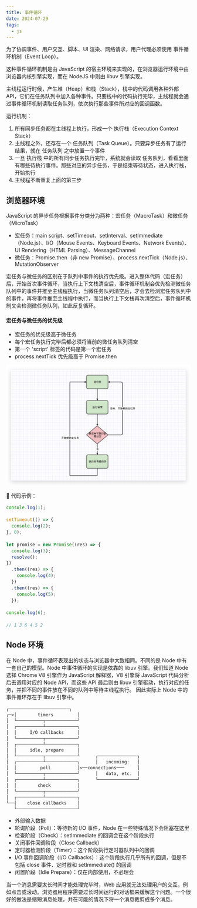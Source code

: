 ```yaml
---
title: 事件循环
date: 2024-07-29
tags:
  - js
---
```


为了协调事件、用户交互、脚本、UI 渲染、网络请求，用户代理必须使用 事件循环机制（Event Loop）。

这种事件循环机制是由 JavaScript 的宿主环境来实现的，在浏览器运行环境中由浏览器内核引擎实现，而在 NodeJS 中则由 libuv 引擎实现。

主线程运行时候，产生堆（Heap）和栈（Stack），栈中的代码调用各种外部 API，它们在任务队列中加入各种事件。只要栈中的代码执行完毕，主线程就会通过事件循环机制读取任务队列，依次执行那些事件所对应的回调函数。

运行机制：

1. 所有同步任务都在主线程上执行，形成一个 执行栈（Execution Context Stack）
2. 主线程之外，还存在一个 任务队列（Task Queue）。只要异步任务有了运行结果，就在 任务队列 之中放置一个事件
3. 一旦 执行栈 中的所有同步任务执行完毕，系统就会读取 任务队列，看看里面有哪些待执行事件。那些对应的异步任务，于是结束等待状态，进入执行栈，开始执行
4. 主线程不断重复上面的第三步

## 浏览器环境

JavaScript 的异步任务根据事件分类分为两种：宏任务（MacroTask）和微任务（MicroTask）

- 宏任务：main script、setTimeout、setInterval、setImmediate（Node.js）、I/O（Mouse Events、Keyboard Events、Network Events）、UI Rendering（HTML Parsing）、MessageChannel
- 微任务：Promise.then（非 new Promise）、process.nextTick（Node.js）、MutationObserver

宏任务与微任务的区别在于队列中事件的执行优先级。进入整体代码（宏任务）后，开始首次事件循环，当执行上下文栈清空后，事件循环机制会优先检测微任务队列中的事件并推至主线程执行，当微任务队列清空后，才会去检测宏任务队列中的事件，再将事件推至主线程中执行，而当执行上下文栈再次清空后，事件循环机制又会检测微任务队列，如此反复循环。

#### 宏任务与微任务的优先级

- 宏任务的优先级高于微任务
- 每个宏任务执行完毕后都必须将当前的微任务队列清空
- 第一个 'script' 标签的代码是第一个宏任务
- process.nextTick 优先级高于 Promise.then

<img src="/public/sjxh1.jpg" />

🌰 代码示例：

```js
console.log(1);

setTimeout(() => {
  console.log(2);
}, 0);

let promise = new Promise((res) => {
  console.log(3);
  resolve();
})
  .then((res) => {
    console.log(4);
  })
  .then((res) => {
    console.log(5);
  });

console.log(6);

// 1 3 6 4 5 2
```

## Node 环境

在 Node 中，事件循环表现出的状态与浏览器中大致相同。不同的是 Node 中有一套自己的模型。Node 中事件循环的实现是依靠的 libuv 引擎。我们知道 Node 选择 Chrome V8 引擎作为 JavaScript 解释器，V8 引擎将 JavaScript 代码分析后去调用对应的 Node API，而这些 API 最后则由 libuv 引擎驱动，执行对应的任务，并把不同的事件放在不同的队列中等待主线程执行。 因此实际上 Node 中的事件循环存在于 libuv 引擎中。

```text
┌───────────────────────┐
┌─>│        timers         │
│  └──────────┬────────────┘
│  ┌──────────┴────────────┐
│  │     I/O callbacks     │
│  └──────────┬────────────┘
│  ┌──────────┴────────────┐
│  │     idle, prepare     │
│  └──────────┬────────────┘      ┌───────────────┐
│  ┌──────────┴────────────┐      │   incoming:   │
│  │         poll          │<──connections───     │
│  └──────────┬────────────┘      │   data, etc.  │
│  ┌──────────┴────────────┐      └───────────────┘
│  │        check          │
│  └──────────┬────────────┘
│  ┌──────────┴────────────┐
└──┤    close callbacks    │
   └───────────────────────┘
```

- 外部输入数据
- 轮询阶段（Poll）：等待新的 I/O 事件，Node 在一些特殊情况下会阻塞在这里
- 检查阶段（Check）：setImmediate 的回调会在这个阶段执行
- 关闭事件回调阶段（Close Callback）
- 定时器检测阶段（Timer）：这个阶段执行定时器队列中的回调
- I/O 事件回调阶段（I/O Callbacks）：这个阶段执行几乎所有的回调，但是不包括 close 事件、定时器和 setImmediate() 的回调
- 闲置阶段（Idle Prepare）：仅在内部使用，不必理会

当一个消息需要太长时间才能处理完毕时，Web 应用就无法处理用户的交互，例如点击或滚动。浏览器用程序需要过长时间运行的对话框来缓解这个问题。一个很好的做法是缩短消息处理，并在可能的情况下将一个消息裁剪成多个消息。

